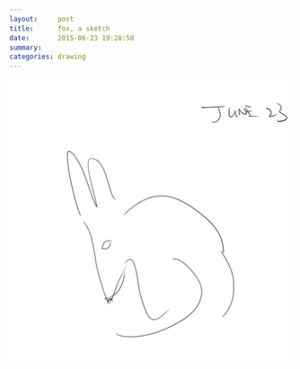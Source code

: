 ```yaml
---
layout:     post
title:      fox, a sketch
date:       2015-06-23 19:28:58
summary:    
categories: drawing
---
```

![fox, a sketch](/images/_diary/fox-a-sketch.png "Cute, isn't She?")